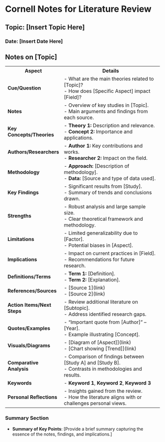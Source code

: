 # Cornell Notes for Literature Review

## Topic: [Insert Topic Here]
### Date: [Insert Date Here]

## Notes on [Topic]

<table>
  <tr>
    <th style="width: 20%;">Aspect</th>
    <th style="width: 80%;">Details</th>
  </tr>
  <tr>
    <td><strong>Cue/Question</strong></td>
    <td>- What are the main theories related to [Topic]? <br> - How does [Specific Aspect] impact [Field]?</td>
  </tr>
  <tr>
    <td><strong>Notes</strong></td>
    <td>- Overview of key studies in [Topic]. <br> - Main arguments and findings from each source.</td>
  </tr>
  <tr>
    <td><strong>Key Concepts/Theories</strong></td>
    <td>- <strong>Theory 1:</strong> Description and relevance. <br> - <strong>Concept 2:</strong> Importance and applications.</td>
  </tr>
  <tr>
    <td><strong>Authors/Researchers</strong></td>
    <td>- <strong>Author 1:</strong> Key contributions and works. <br> - <strong>Researcher 2:</strong> Impact on the field.</td>
  </tr>
  <tr>
    <td><strong>Methodology</strong></td>
    <td>- <strong>Approach:</strong> [Description of methodology]. <br> - <strong>Data:</strong> [Source and type of data used].</td>
  </tr>
  <tr>
    <td><strong>Key Findings</strong></td>
    <td>- Significant results from [Study]. <br> - Summary of trends and conclusions drawn.</td>
  </tr>
  <tr>
    <td><strong>Strengths</strong></td>
    <td>- Robust analysis and large sample size. <br> - Clear theoretical framework and methodology.</td>
  </tr>
  <tr>
    <td><strong>Limitations</strong></td>
    <td>- Limited generalizability due to [Factor]. <br> - Potential biases in [Aspect].</td>
  </tr>
  <tr>
    <td><strong>Implications</strong></td>
    <td>- Impact on current practices in [Field]. <br> - Recommendations for future research.</td>
  </tr>
  <tr>
    <td><strong>Definitions/Terms</strong></td>
    <td>- <strong>Term 1:</strong> [Definition]. <br> - <strong>Term 2:</strong> [Explanation].</td>
  </tr>
  <tr>
    <td><strong>References/Sources</strong></td>
    <td>- [Source 1](link) <br> - [Source 2](link)</td>
  </tr>
  <tr>
    <td><strong>Action Items/Next Steps</strong></td>
    <td>- Review additional literature on [Subtopic]. <br> - Address identified research gaps.</td>
  </tr>
  <tr>
    <td><strong>Quotes/Examples</strong></td>
    <td>- “Important quote from [Author]” – [Year]. <br> - Example illustrating [Concept].</td>
  </tr>
  <tr>
    <td><strong>Visuals/Diagrams</strong></td>
    <td>- [Diagram of [Aspect]](link) <br> - [Chart showing [Trend]](link)</td>
  </tr>
  <tr>
    <td><strong>Comparative Analysis</strong></td>
    <td>- Comparison of findings between [Study A] and [Study B]. <br> - Contrasts in methodologies and results.</td>
  </tr>
  <tr>
    <td><strong>Keywords</strong></td>
    <td>- <strong>Keyword 1</strong>, <strong>Keyword 2</strong>, <strong>Keyword 3</strong></td>
  </tr>
  <tr>
    <td><strong>Personal Reflections</strong></td>
    <td>- Insights gained from the review. <br> - How the literature aligns with or challenges personal views.</td>
  </tr>
</table>

### Summary Section

- **Summary of Key Points**: [Provide a brief summary capturing the essence of the notes, findings, and implications.]

